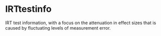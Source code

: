 # IRTtestinfo
IRT test information, with a focus on the attenuation in effect sizes that is caused by fluctuating levels of measurement error.
